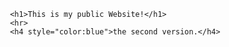 <!DOCTYPE html>
<html>
<head>
    <title>My new Web Page!</title>
</head>
<body>

     <h1>This is my public Website!</h1>
     <hr>
     <h4 style="color:blue">the second version.</h4>

</body> 
</html>
